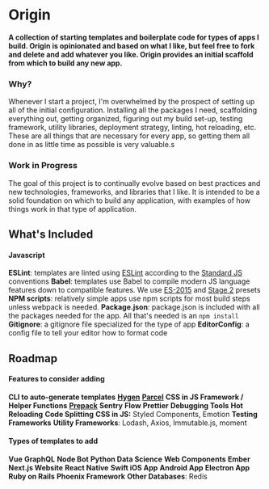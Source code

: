 # Origin

**A collection of starting templates and boilerplate code for types of apps I build. Origin is opinionated and based on what I like, but feel free to fork and delete and add whatever you like. Origin provides an initial scaffold from which to build any new app.**

### Why?
Whenever I start a project, I'm overwhelmed by the prospect of setting up all of the initial configuration. Installing all the packages I need, scaffolding everything out, getting organized, figuring out my build set-up, testing framework, utility libraries, deployment strategy, linting, hot reloading, etc. These are all things that are necessary for every app, so getting them all done in as little time as possible is very valuable.s

### Work in Progress
The goal of this project is to continually evolve based on best practices and new technologies, frameworks, and libraries that I like. It is intended to be a solid foundation on which to build any application, with examples of how things work in that type of application.

## What's Included

#### Javascript

**ESLint**: templates are linted using [ESLint](https://eslint.org/) according to the [Standard JS](https://standardjs.com/) conventions
**Babel**: templates use Babel to compile modern JS language features down to compatible features. We use [ES-2015](https://babeljs.io/docs/plugins/preset-es2015/) and [Stage 2](https://babeljs.io/docs/plugins/preset-stage-2/) presets
**NPM scripts**: relatively simple apps use npm scripts for most build steps unless webpack is needed.
**Package.json**: package.json is included with all the packages needed for the app. All that's needed is an `npm install`
**Gitignore**: a gitignore file specialized for the type of app
**EditorConfig**: a config file to tell your editor how to format code

## Roadmap

#### Features to consider adding
**CLI to auto-generate templates**
**[Hygen](http://www.hygen.io/)**
**[Parcel](https://parceljs.org/)**
**CSS in JS Framework / Helper Functions**
**[Prepack](https://prepack.io/)**
**Sentry**
**Flow**
**Prettier**
**Debugging Tools**
**Hot Reloading**
**Code Splitting**
**CSS in JS:** Styled Components, Emotion
**Testing Frameworks**
**Utility Frameworks**: Lodash, Axios, Immutable.js, moment


#### Types of templates to add
**Vue**
**GraphQL**
**Node Bot**
**Python Data Science**
**Web Components**
**Ember**
**Next.js Website**
**React Native**
**Swift iOS App**
**Android App**
**Electron App**
**Ruby on Rails**
**Phoenix Framework**
**Other Databases**: Redis